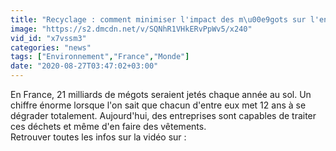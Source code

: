 ```yaml
---
title: "Recyclage : comment minimiser l'impact des m\u00e9gots sur l'environnement ?"
image: "https://s2.dmcdn.net/v/SQNhR1VHkERvPpWv5/x240"
vid_id: "x7vssm3"
categories: "news"
tags: ["Environnement","France","Monde"]
date: "2020-08-27T03:47:02+03:00"
---
```

En France, 21 milliards de mégots seraient jetés chaque année au sol. Un chiffre énorme lorsque l'on sait que chacun d'entre eux met 12 ans à se dégrader totalement. Aujourd'hui, des entreprises sont capables de traiter ces déchets et même d'en faire des vêtements.   <br>Retrouver toutes les infos sur la vidéo sur : 
